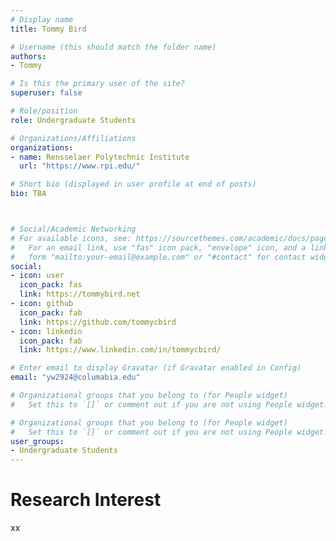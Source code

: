 ```yaml
---
# Display name
title: Tommy Bird

# Username (this should match the folder name)
authors:
- Tommy

# Is this the primary user of the site?
superuser: false

# Role/position
role: Undergraduate Students 

# Organizations/Affiliations
organizations:
- name: Rensselaer Polytechnic Institute
  url: "https://www.rpi.edu/"

# Short bio (displayed in user profile at end of posts)
bio: TBA



# Social/Academic Networking
# For available icons, see: https://sourcethemes.com/academic/docs/page-builder/#icons
#   For an email link, use "fas" icon pack, "envelope" icon, and a link in the
#   form "mailto:your-email@example.com" or "#contact" for contact widget.
social:
- icon: user
  icon_pack: fas
  link: https://tommybird.net
- icon: github
  icon_pack: fab
  link: https://github.com/tommycbird
- icon: linkedin
  icon_pack: fab
  link: https://www.linkedin.com/in/tommycbird/

# Enter email to display Gravatar (if Gravatar enabled in Config)
email: "yw2924@columabia.edu"

# Organizational groups that you belong to (for People widget)
#   Set this to `[]` or comment out if you are not using People widget.

# Organizational groups that you belong to (for People widget)
#   Set this to `[]` or comment out if you are not using People widget.
user_groups:
- Undergraduate Students
---
```

# Research Interest
xx
